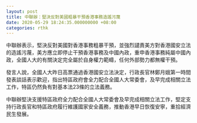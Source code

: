 ```yaml
---
layout: post
title: 中聯辦：堅決反對美國粗暴干預香港事務造謠污蔑
date: 2020-05-29 18:24:35.000000000 +08:00
categories: rthk
---
```


中聯辦表示，堅決反對美國對香港事務粗暴干預，並強烈譴責美方對香港國安立法的造謠污蔑，美方應立即停止干預香港事務及中國內政，重申香港事務純屬中國內政，全國人大的有關決定完全屬於自身權力範疇，任何外部勢力都無權干預。 

發言人說，全國人大昨日高票通過香港國安立法決定，行政長官林鄭月娥第一時間發表談話表示歡迎，指出特區政府會全力配合全國人大常委會，及早完成相關立法工作，特區仍然負有對基本法23條的立法義務。

中聯辦堅決支援特區政府全力配合全國人大常委會及早完成相關立法工作，堅定支持行政長官和特區政府履行維護國家安全義務，推動香港早日恢復安寧，重拾經濟民生發展。

